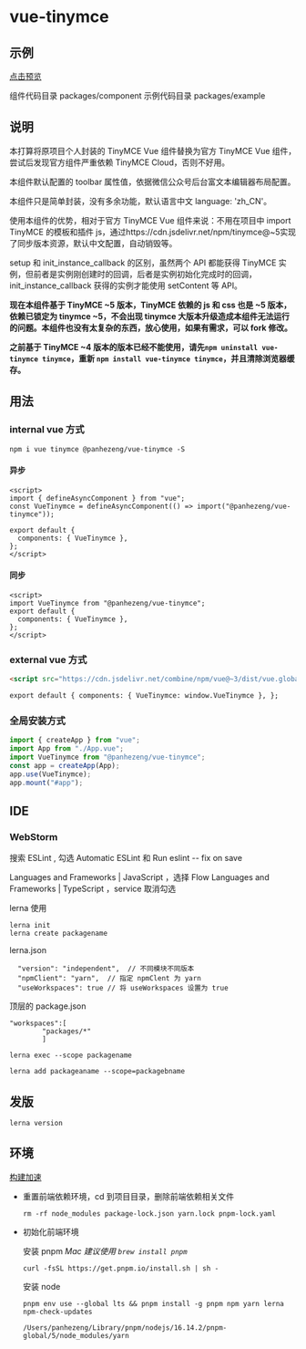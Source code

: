 # vue-tinymce

## 示例

[点击预览](https://panhezeng.github.io/vue-tinymce/)

组件代码目录 packages/component
示例代码目录 packages/example

## 说明

本打算将原项目个人封装的 TinyMCE Vue 组件替换为官方 TinyMCE Vue 组件，尝试后发现官方组件严重依赖 TinyMCE Cloud，否则不好用。

本组件默认配置的 toolbar 属性值，依据微信公众号后台富文本编辑器布局配置。

本组件只是简单封装，没有多余功能，默认语言中文 language: 'zh_CN'。

使用本组件的优势，相对于官方 TinyMCE Vue 组件来说：不用在项目中 import TinyMCE 的模板和插件 js，通过https://cdn.jsdelivr.net/npm/tinymce@~5实现了同步版本资源，默认中文配置，自动销毁等。

setup 和 init_instance_callback 的区别，虽然两个 API 都能获得 TinyMCE 实例，但前者是实例刚创建时的回调，后者是实例初始化完成时的回调，init_instance_callback 获得的实例才能使用 setContent 等 API。

**现在本组件基于 TinyMCE ~5 版本，TinyMCE 依赖的 js 和 css 也是 ~5 版本，依赖已锁定为 tinymce ~5，不会出现 tinymce 大版本升级造成本组件无法运行的问题。本组件也没有太复杂的东西，放心使用，如果有需求，可以 fork 修改。**

**之前基于 TinyMCE ~4 版本的版本已经不能使用，请先`npm uninstall vue-tinymce tinymce`，重新 `npm install vue-tinymce tinymce`，并且清除浏览器缓存。**

## 用法

### internal vue 方式

`npm i vue tinymce @panhezeng/vue-tinymce -S`

#### 异步

```vue
<script>
import { defineAsyncComponent } from "vue";
const VueTinymce = defineAsyncComponent(() => import("@panhezeng/vue-tinymce"));

export default {
  components: { VueTinymce },
};
</script>
```

#### 同步

```vue
<script>
import VueTinymce from "@panhezeng/vue-tinymce";
export default {
  components: { VueTinymce },
};
</script>
```

### external vue 方式

```html
<script src="https://cdn.jsdelivr.net/combine/npm/vue@~3/dist/vue.global.min.js,npm/tinymce@~5/tinymce.min.js,npm/@panhezeng/vue-tinymce@~3/dist/vue-tinymce.umd.js"></script>

export default { components: { VueTinymce: window.VueTinymce }, };
```

### 全局安装方式

```js
import { createApp } from "vue";
import App from "./App.vue";
import VueTinymce from "@panhezeng/vue-tinymce";
const app = createApp(App);
app.use(VueTinymce);
app.mount("#app");
```

## IDE

### WebStorm

搜索 ESLint , 勾选 Automatic ESLint 和 Run eslint -- fix on save

Languages and Frameworks | JavaScript ，选择 Flow
Languages and Frameworks | TypeScript ，service 取消勾选

lerna 使用

```
lerna init
lerna create packagename
```

lerna.json

```
  "version": "independent",  // 不同模块不同版本
  "npmClient": "yarn",  // 指定 npmClent 为 yarn
  "useWorkspaces": true // 将 useWorkspaces 设置为 true
```

顶层的 package.json

```
"workspaces":[
        "packages/*"
        ]
```

```
lerna exec --scope packagename

lerna add packageaname --scope=packagebname

```

## 发版

`lerna version`

## 环境

[构建加速](https://help.aliyun.com/document_detail/202442.html)

- 重置前端依赖环境，cd 到项目目录，删除前端依赖相关文件

  ```shell
  rm -rf node_modules package-lock.json yarn.lock pnpm-lock.yaml
  ```

- 初始化前端环境

  安装 pnpm _Mac 建议使用 `brew install pnpm`_

  ```shell
  curl -fsSL https://get.pnpm.io/install.sh | sh -
  ```

  安装 node

  ```shell
  pnpm env use --global lts && pnpm install -g pnpm npm yarn lerna npm-check-updates
  ```

  ```
  /Users/panhezeng/Library/pnpm/nodejs/16.14.2/pnpm-global/5/node_modules/yarn
  ```
